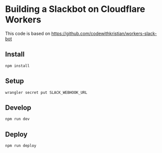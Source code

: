 # Building a Slackbot on Cloudflare Workers

This code is based on <https://github.com/codewithkristian/workers-slack-bot>

## Install

```
npm install
```

## Setup

```
wrangler secret put SLACK_WEBHOOK_URL
```

## Develop

```
npm run dev
```

## Deploy

```
npm run deploy
```
